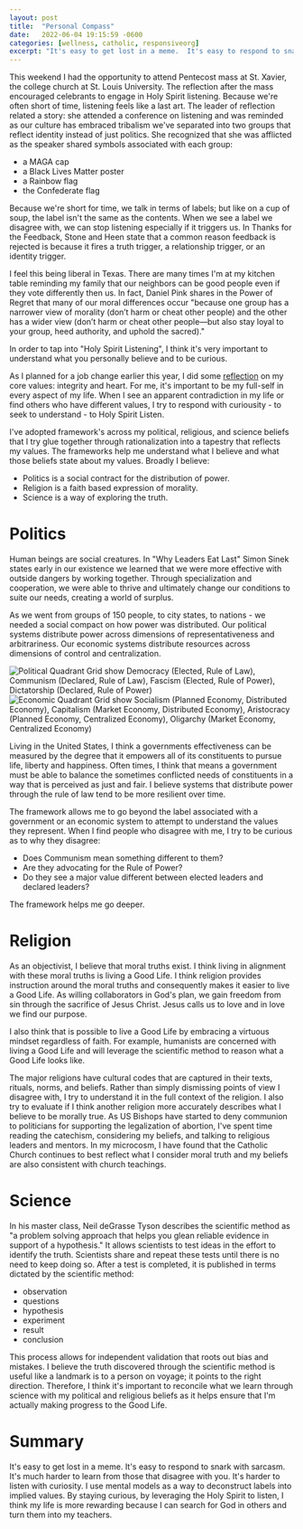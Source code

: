 ```yaml
---
layout: post
title:  "Personal Compass"
date:   2022-06-04 19:15:59 -0600
categories: [wellness, catholic, responsiveorg]
excerpt: "It's easy to get lost in a meme.  It's easy to respond to snark with sarcasm.  It's much harder to learn from those that disagree with you.  It's harder to listen with curiosity.  In this blog post I talk about how I use mental models to deconstruct labels into implied values.  By staying curious, by leveraging the Holy Spirit to listen, I think my life is more rewarding because I can search for God in others and turn them into my teachers."
---
```

This weekend I had the opportunity to attend Pentecost mass at St. Xavier, the college church at St. Louis University.  The reflection after the mass encouraged celebrants to engage in Holy Spirit listening.  Because we're often short of time, listening feels like a last art.  The leader of reflection related a story:  she attended a conference on listening and was reminded as our culture has embraced tribalism we've separated into two groups that reflect identity instead of just politics.  She recognized that she was afflicted as the speaker shared symbols associated with each group: 
- a MAGA cap
- a Black Lives Matter poster
- a Rainbow flag
- the Confederate flag

Because we're short for time, we talk in terms of labels; but like on a cup of soup, the label isn't the same as the contents.  When we see a label we disagree with, we can stop listening especially if it triggers us.   In Thanks for the Feedback, Stone and Heen state that a common reason feedback is rejected is because it fires a truth trigger, a relationship trigger, or an identity trigger.  

I feel this being liberal in Texas.  There are many times I'm at my kitchen table reminding my family that our neighbors can be good people even if they vote differently then us.  In fact, Daniel Pink shares in the Power of Regret that many of our moral differences occur "because one group has a narrower view of morality (don’t harm or cheat other people) and the other has a wider view (don’t harm or cheat other people—but also stay loyal to your group, heed authority, and uphold the sacred)."

In order to tap into "Holy Spirit Listening", I think it's very important to understand what you personally believe and to be curious.  

As I planned for a job change earlier this year, I did some [reflection](https://www.linkedin.com/pulse/my-core-values-integrity-heart-avi-sujeeth/?trackingId=Pd7VT73wG7D1OiJXKF46JA%3D%3D) on my core values: integrity and heart.  For me, it's important to be my full-self in every aspect of my life.  When I see an apparent contradiction in my life or find others who have different values, I try to respond with curiousity - to seek to understand - to Holy Spirit Listen.

I've adopted framework's across my political, religious, and science beliefs that I try glue together through rationalization into a tapestry that reflects my values.  The frameworks help me understand what I believe and what those beliefs state about my values.  Broadly I believe:
- Politics is a social contract for the distribution of power.
- Religion is a faith based expression of morality. 
- Science is a way of exploring the truth.

# Politics
Human beings are social creatures.  In "Why Leaders Eat Last" Simon Sinek states early in our existence we learned that we were more effective with outside dangers by working together.  Through specialization and cooperation, we were able to thrive and ultimately change our conditions to suite our needs, creating a world of surplus.  

As we went from groups of 150 people, to city states, to nations - we needed a social compact on how power was distributed.  Our political systems distribute power across dimensions of representativeness and arbitrariness.  Our economic systems distribute resources across dimensions of control and centralization.

![Political Quadrant Grid show Democracy (Elected, Rule of Law), Communism (Declared, Rule of Law), Fascism (Elected, Rule of Power), Dictatorship (Declared, Rule of Power)](https://github.com/avisuj/avisuj.github.io/blob/main/_includes/Political.JPG?raw=true)
![Economic Quadrant Grid show Socialism (Planned Economy, Distributed Economy), Capitalism (Market Economy, Distributed Economy), Aristocracy (Planned Economy, Centralized Economy), Oligarchy (Market Economy, Centralized Economy)](https://github.com/avisuj/avisuj.github.io/blob/main/_includes/Economic.JPG?raw=true)

Living in the United States, I think a governments effectiveness can be measured by the degree that it empowers all of its constituents to pursue life, liberty and happiness.  Often times, I think that means a government must be able to balance the sometimes conflicted needs of constituents in a way that is perceived as just and fair.  I believe systems that distribute power through the rule of law tend to be more resilient over time.

The framework allows me to go beyond the label associated with a government or an economic system to attempt to understand the values they represent.  When I find people who disagree with me, I try to be curious as to why they disagree:
- Does Communism mean something different to them?
- Are they advocating for the Rule of Power?
- Do they see a major value different between elected leaders and declared leaders?

The framework helps me go deeper.  

# Religion
As an objectivist, I believe that moral truths exist.  I think living in alignment with these moral truths is living a Good Life. I think religion provides instruction around the moral truths and consequently makes it easier to live a Good Life.  As willing collaborators in God's plan, we gain freedom from sin through the sacrifice of Jesus Christ.  Jesus calls us to love and in love we find our purpose.  

I also think that is possible to live a Good Life by embracing a virtuous mindset regardless of faith.  For example, humanists are concerned with living a Good Life and will leverage the scientific method to reason what a Good Life looks like.

The major religions have cultural codes that are captured in their texts, rituals, norms, and beliefs.  Rather than simply dismissing points of view I disagree with, I try to understand it in the full context of the religion.  I also try to evaluate if I think another religion more accurately describes what I believe to be morally true.   As US Bishops have started to deny communion to politicians for supporting the legalization of abortion, I've spent time reading the catechism, considering my beliefs, and talking to religious leaders and mentors.  In my microcosm, I have found that the Catholic Church continues to best reflect what I consider moral truth and my beliefs are also consistent with church teachings.

# Science
In his master class, Neil deGrasse Tyson describes the scientific method as "a problem solving approach that helps you glean reliable evidence in support of a hypothesis."  It allows scientists to test ideas in the effort to identify the truth.  Scientists share and repeat these tests until there is no need to keep doing so.  After a test is completed, it is published in terms dictated by the scientific method:
- observation
- questions
- hypothesis
- experiment
- result
- conclusion

This process allows for independent validation that roots out bias and mistakes.  I believe the truth discovered through the scientific method is useful like a landmark is to a person on voyage; it points to the right direction.  Therefore, I think it's important to reconcile what we learn through science with my political and religious beliefs as it helps ensure that I'm actually making progress to the Good Life.

# Summary
It's easy to get lost in a meme.  It's easy to respond to snark with sarcasm.  It's much harder to learn from those that disagree with you.  It's harder to listen with curiosity.  I use mental models as a way to deconstruct labels into implied values.  By staying curious, by leveraging the Holy Spirit to listen, I think my life is more rewarding because I can search for God in others and turn them into my teachers.